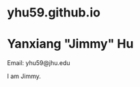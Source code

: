 # yhu59.github.io
<html>
<h1>Yanxiang "Jimmy" Hu </h1>
  <p>Email: yhu59@jhu.edu</p>
  <p> I am Jimmy.  </p>
</body>
</html>
